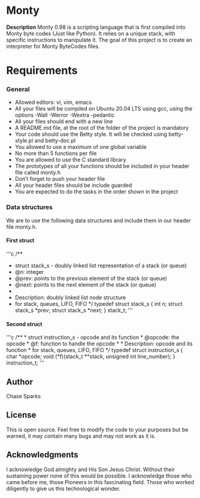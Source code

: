 # Monty

**Description**
Monty 0.98 is a scripting language that is first compiled into Monty byte codes (Just like Python). It relies on a unique stack, with specific instructions to manipulate it. The goal of this project is to create an interpreter for Monty ByteCodes files.

# Requirements
### General
- Allowed editors: vi, vim, emacs
- All your files will be compiled on Ubuntu 20.04 LTS using gcc, using the options -Wall -Werror -Wextra -pedantic
- All your files should end with a new line
- A README.md file, at the root of the folder of the project is mandatory
- Your code should use the Betty style. It will be checked using betty-style.pl and betty-doc.pl
- You allowed to use a maximum of one global variable
- No more than 5 functions per file
- You are allowed to use the C standard library
- The prototypes of all your functions should be included in your header file called monty.h
- Don’t forget to push your header file
- All your header files should be include guarded
- You are expected to do the tasks in the order shown in the project

### Data structures
We are to use the following data structures and include them in our header file monty.h.

#### First struct
'''c
/**
* struct stack_s - doubly linked list representation of a stack (or queue)
* @n: integer
* @prev: points to the previous element of the stack (or queue)
* @next: points to the next element of the stack (or queue)
*
* Description: doubly linked list node structure
* for stack, queues, LIFO, FIFO
*/
typedef struct stack_s
{
        int n;
        struct stack_s *prev;
        struct stack_s *next;
} stack_t;
'''
#### Second struct

'''c
/**
 \* struct instruction_s - opcode and its function
 \* @opcode: the opcode
 \* @f: function to handle the opcode
 \*
 \* Description: opcode and its function
 \* for stack, queues, LIFO, FIFO
 \*/
typedef struct instruction_s
{
        char *opcode;
        void (*f)(stack_t **stack, unsigned int line_number);
} instruction_t;
'''
## Author
Chase Sparks

## License
This is open source. Feel free to modify the code to your purposes but be warned, it may contain many bugs and may not work as it is.

## Acknowledgments
I acknowledge God almighty and His Son Jesus Christ. Without their sustaining power none of this would be possible. I acknowledge those who came before me, those Pioneers in this fascinating field. Those who worked diligently to give us this technological wonder.